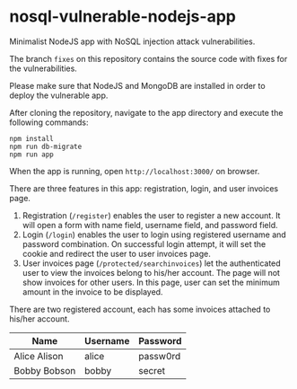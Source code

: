 # nosql-vulnerable-nodejs-app
Minimalist NodeJS app with NoSQL injection attack vulnerabilities.

The branch ```fixes``` on this repository contains the source code with fixes for the vulnerabilities.

Please make sure that NodeJS and MongoDB are installed in order to deploy the vulnerable app.

After cloning the repository, navigate to the app directory and execute the following commands: 

    npm install
    npm run db-migrate
    npm run app

When the app is running, open ```http://localhost:3000/``` on browser.

There are three features in this app: registration, login, and user invoices page.
1. Registration (```/register```) enables the user to register a new account. 
It will open a form with name field, username field, and password field.
2. Login (```/login```) enables the user to login using registered username and password combination. On successful login attempt, it will set the cookie and redirect the user to user invoices page.
3. User invoices page (```/protected/searchinvoices```) let the authenticated user to view the invoices belong to his/her account. The page will not show invoices for other users. In this page, user can set the minimum amount in the invoice to be displayed.

There are two registered account, each has some invoices attached to his/her account.

Name	| Username |	Password
------|----------|-----------
Alice Alison |	alice | passw0rd
Bobby Bobson | bobby | secret
